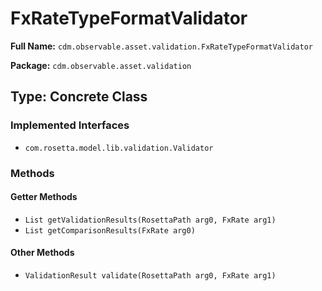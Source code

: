 # FxRateTypeFormatValidator

**Full Name:** `cdm.observable.asset.validation.FxRateTypeFormatValidator`

**Package:** `cdm.observable.asset.validation`

## Type: Concrete Class

### Implemented Interfaces

- `com.rosetta.model.lib.validation.Validator`

### Methods

#### Getter Methods

- `List getValidationResults(RosettaPath arg0, FxRate arg1)`
- `List getComparisonResults(FxRate arg0)`

#### Other Methods

- `ValidationResult validate(RosettaPath arg0, FxRate arg1)`

